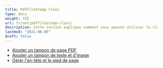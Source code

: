 ```yaml
---
title: PdfFileStamp Class
type: docs
weight: 155
url: fr/net/pdffilestamp-class/
description: Cette section explique comment vous pouvez utiliser la classe PdfFileStamp par Aspose.PDF Facades pour travailler avec des PDF.
lastmod: "2021-06-05"
draft: false
---
```


- [Ajouter un tampon de page PDF](/pdf/net/add-pdf-page-stamp/)
- [Ajouter un tampon de texte et d'image](/pdf/net/add-text-and-image-stamp/)
- [Gérer l'en-tête et le pied de page](/pdf/net/manage-header-and-footer/)